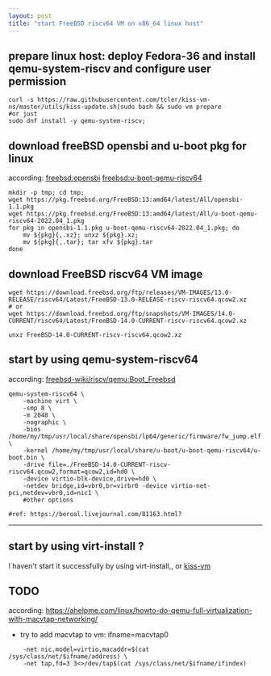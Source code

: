 ```yaml
---
layout: post
title: "start FreeBSD riscv64 VM on x86_64 linux host"
---
```


## prepare linux host: deploy Fedora-36 and install qemu-system-riscv and configure user permission
```
curl -s https://raw.githubusercontent.com/tcler/kiss-vm-ns/master/utils/kiss-update.sh|sudo bash && sudo vm prepare
#or just
sudo dnf install -y qemu-system-riscv; 
```

## download freeBSD opensbi and u-boot pkg for linux
according: [freebsd:opensbi](https://pkgs.org/download/opensbi) [freebsd:u-boot-qemu-riscv64](https://pkgs.org/download/u-boot-qemu-riscv64)
```
mkdir -p tmp; cd tmp;
wget https://pkg.freebsd.org/FreeBSD:13:amd64/latest/All/opensbi-1.1.pkg
wget https://pkg.freebsd.org/FreeBSD:13:amd64/latest/All/u-boot-qemu-riscv64-2022.04_1.pkg
for pkg in opensbi-1.1.pkg u-boot-qemu-riscv64-2022.04_1.pkg; do
    mv ${pkg}{,.xz}; unxz ${pkg}.xz;
    mv ${pkg}{,.tar}; tar xfv ${pkg}.tar
done
```

## download FreeBSD riscv64 VM image
```
wget https://download.freebsd.org/ftp/releases/VM-IMAGES/13.0-RELEASE/riscv64/Latest/FreeBSD-13.0-RELEASE-riscv-riscv64.qcow2.xz
# or
wget https://download.freebsd.org/ftp/snapshots/VM-IMAGES/14.0-CURRENT/riscv64/Latest/FreeBSD-14.0-CURRENT-riscv-riscv64.qcow2.xz

unxz FreeBSD-14.0-CURRENT-riscv-riscv64.qcow2.xz
```

## start by using qemu-system-riscv64
according: [freebsd-wiki/riscv/qemu:Boot_Freebsd](https://wiki.freebsd.org/riscv/QEMU#Boot_FreeBSD)
```
qemu-system-riscv64 \
    -machine virt \
    -smp 8 \
    -m 2048 \
    -nographic \
    -bios /home/my/tmp/usr/local/share/opensbi/lp64/generic/firmware/fw_jump.elf \
    -kernel /home/my/tmp/usr/local/share/u-boot/u-boot-qemu-riscv64/u-boot.bin \
    -drive file=./FreeBSD-14.0-CURRENT-riscv-riscv64.qcow2,format=qcow2,id=hd0 \
    -device virtio-blk-device,drive=hd0 \
    -netdev bridge,id=vbr0,br=virbr0 -device virtio-net-pci,netdev=vbr0,id=nic1 \
    #other options
    
#ref: https://beroal.livejournal.com/81163.html?
```


---
## start by using virt-install ?
I haven't start it successfully by using virt-install,, or [kiss-vm](https://github.com/tcler/kiss-vm-ns)  


## TODO
according: https://ahelpme.com/linux/howto-do-qemu-full-virtualization-with-macvtap-networking/  
- try to add macvtap to vm: ifname=macvtap0  
```
    -net nic,model=virtio,macaddr=$(cat /sys/class/net/$ifname/address) \
    -net tap,fd=3 3<>/dev/tap$(cat /sys/class/net/$ifname/ifindex)
```
